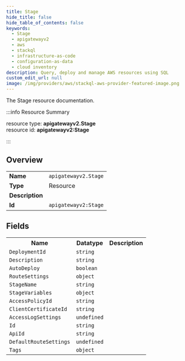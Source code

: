 ```yaml
---
title: Stage
hide_title: false
hide_table_of_contents: false
keywords:
  - Stage
  - apigatewayv2
  - aws
  - stackql
  - infrastructure-as-code
  - configuration-as-data
  - cloud inventory
description: Query, deploy and manage AWS resources using SQL
custom_edit_url: null
image: /img/providers/aws/stackql-aws-provider-featured-image.png
---
```

The Stage resource documentation.

:::info Resource Summary

<div class="row">
<div class="providerDocColumn">
<span>resource type:&nbsp;<b>apigatewayv2.Stage</b></span><br />
<span>resource id:&nbsp;<b>apigatewayv2:Stage</b></span><br />
</div>
</div>

:::

## Overview
<table><tbody>
<tr><td><b>Name</b></td><td><code>apigatewayv2.Stage</code></td></tr>
<tr><td><b>Type</b></td><td>Resource</td></tr>
<tr><td><b>Description</b></td><td></td></tr>
<tr><td><b>Id</b></td><td><code>apigatewayv2:Stage</code></td></tr>
</tbody></table>

## Fields
<table><tbody>
<tr><th>Name</th><th>Datatype</th><th>Description</th></tr>
<tr><td><code>DeploymentId</code></td><td><code>string</code></td><td></td></tr><tr><td><code>Description</code></td><td><code>string</code></td><td></td></tr><tr><td><code>AutoDeploy</code></td><td><code>boolean</code></td><td></td></tr><tr><td><code>RouteSettings</code></td><td><code>object</code></td><td></td></tr><tr><td><code>StageName</code></td><td><code>string</code></td><td></td></tr><tr><td><code>StageVariables</code></td><td><code>object</code></td><td></td></tr><tr><td><code>AccessPolicyId</code></td><td><code>string</code></td><td></td></tr><tr><td><code>ClientCertificateId</code></td><td><code>string</code></td><td></td></tr><tr><td><code>AccessLogSettings</code></td><td><code>undefined</code></td><td></td></tr><tr><td><code>Id</code></td><td><code>string</code></td><td></td></tr><tr><td><code>ApiId</code></td><td><code>string</code></td><td></td></tr><tr><td><code>DefaultRouteSettings</code></td><td><code>undefined</code></td><td></td></tr><tr><td><code>Tags</code></td><td><code>object</code></td><td></td></tr>
</tbody></table>